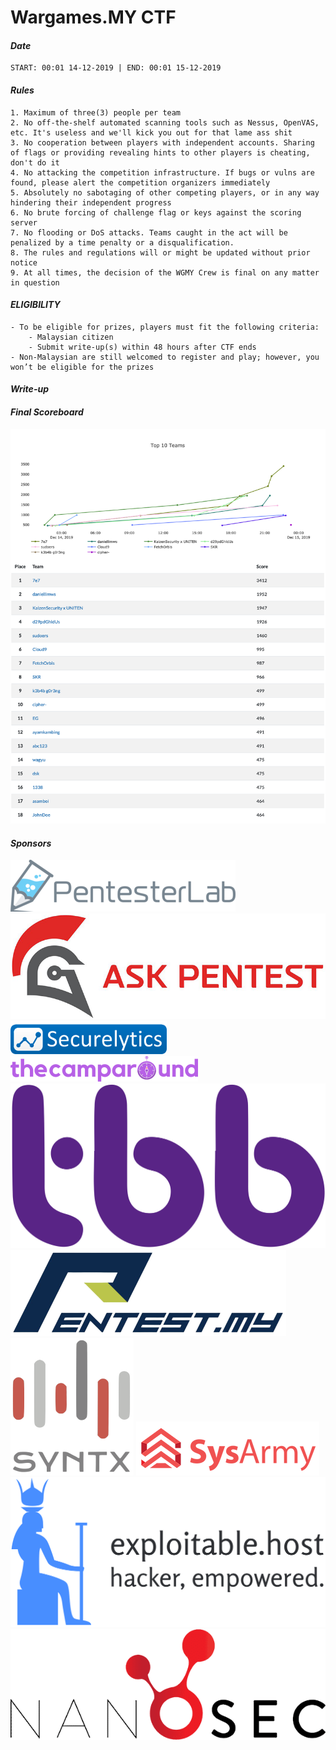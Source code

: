 # Wargames.MY CTF
#### *Date*

```text
START: 00:01 14-12-2019 | END: 00:01 15-12-2019
```

#### *Rules*

```text
1. Maximum of three(3) people per team
2. No off-the-shelf automated scanning tools such as Nessus, OpenVAS, etc. It's useless and we'll kick you out for that lame ass shit
3. No cooperation between players with independent accounts. Sharing of flags or providing revealing hints to other players is cheating, don't do it
4. No attacking the competition infrastructure. If bugs or vulns are found, please alert the competition organizers immediately
5. Absolutely no sabotaging of other competing players, or in any way hindering their independent progress
6. No brute forcing of challenge flag or keys against the scoring server
7. No flooding or DoS attacks. Teams caught in the act will be penalized by a time penalty or a disqualification.
8. The rules and regulations will or might be updated without prior notice
9. At all times, the decision of the WGMY Crew is final on any matter in question
```

#### *ELIGIBILITY*

```text
- To be eligible for prizes, players must fit the following criteria:
    - Malaysian citizen
    - Submit write-up(s) within 48 hours after CTF ends
- Non-Malaysian are still welcomed to register and play; however, you won’t be eligible for the prizes
```

#### *Write-up*

#### *Final Scoreboard*

![image](score.png)


#### *Sponsors*
[![PentesterLab](logo/pentesterlab.png)](https://pentesterlab.com/) 
[![ASK Pentest](logo/askpentest.png)](https://www.facebook.com/askpentest/)
[![Securelytics](logo/securelytics.png)](https://www.securelytics.my/)
[![TheCampAround](logo/thecamparound.png)](https://www.thecamparound.com/)
[![TheBugBounty](logo/tbb.png)](https://thebugbounty.com/)
[![Pentest.MY](logo/pentestmy.png)](http://www.training.my/)
[![Syntx](logo/syntx.png)](https://www.linkedin.com/company/syntx-my/about/)
[![SysArmy](logo/sysarmy.png)](https://www.sysarmy.net/)
[![Exploitable.Host](logo/exploitablehost.png)](https://exploitable.host/)
[![NanoSec](logo/nanosec.png)](https://nanosec.asia/)
